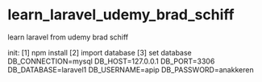 # learn_laravel_udemy_brad_schiff
learn laravel from udemy brad schiff

init:
[1] npm install
[2] import database
[3] set database
DB_CONNECTION=mysql
DB_HOST=127.0.0.1
DB_PORT=3306
DB_DATABASE=laravel1
DB_USERNAME=apip
DB_PASSWORD=anakkeren
